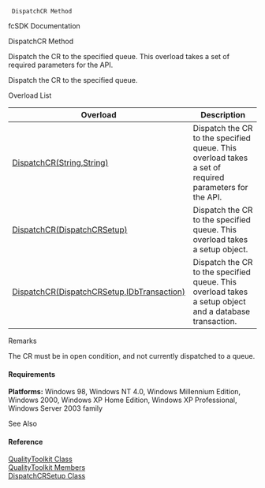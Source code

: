 ﻿     DispatchCR Method                                                   

fcSDK Documentation

DispatchCR Method

Dispatch the CR to the specified queue. This overload takes a set of required parameters for the API.

Dispatch the CR to the specified queue.

Overload List

| Overload | Description |
| --- | --- |
| [DispatchCR(String,String)](FChoice.Toolkits.Clarify~FChoice.Toolkits.Clarify.Quality.QualityToolkit~DispatchCR(String,String).md) | Dispatch the CR to the specified queue. This overload takes a set of required parameters for the API.   |
| [DispatchCR(DispatchCRSetup)](FChoice.Toolkits.Clarify~FChoice.Toolkits.Clarify.Quality.QualityToolkit~DispatchCR(DispatchCRSetup).md) | Dispatch the CR to the specified queue. This overload takes a setup object.   |
| [DispatchCR(DispatchCRSetup,IDbTransaction)](FChoice.Toolkits.Clarify~FChoice.Toolkits.Clarify.Quality.QualityToolkit~DispatchCR(DispatchCRSetup,IDbTransaction).md) | Dispatch the CR to the specified queue. This overload takes a setup object and a database transaction.   |

Remarks

The CR must be in open condition, and not currently dispatched to a queue.

#### Requirements

**Platforms:** Windows 98, Windows NT 4.0, Windows Millennium Edition, Windows 2000, Windows XP Home Edition, Windows XP Professional, Windows Server 2003 family

See Also

#### Reference

[QualityToolkit Class](FChoice.Toolkits.Clarify~FChoice.Toolkits.Clarify.Quality.QualityToolkit.md)  
[QualityToolkit Members](FChoice.Toolkits.Clarify~FChoice.Toolkits.Clarify.Quality.QualityToolkit_members.md)  
[DispatchCRSetup Class](FChoice.Toolkits.Clarify~FChoice.Toolkits.Clarify.Quality.DispatchCRSetup.md)